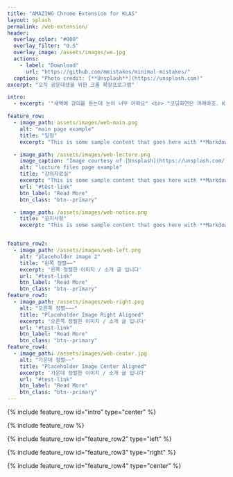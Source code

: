 ```yaml
---
title: "AMAZING Chrome Extension for KLAS"
layout: splash
permalink: /web-extension/
header:
  overlay_color: "#000"
  overlay_filter: "0.5"
  overlay_image: /assets/images/we.jpg
  actions:
    - label: "Download"
      url: "https://github.com/mmistakes/minimal-mistakes/"
  caption: "Photo credit: [**Unsplash**](https://unsplash.com)"
excerpt: "오직 광운대생을 위한 크롬 확장프로그램"

intro: 
  - excerpt: '"새벽에 강의를 듣는데 눈이 너무 아파요" <br> "코딩화면은 까매야죠. KLAS도 까매야죠" <br> <br> **PangBot Web-Extenion** '

feature_row:
  - image_path: assets/images/web-main.png
    alt: "main page example"
    title: "일정"
    excerpt: "This is some sample content that goes here with **Markdown** formatting."

  - image_path: /assets/images/web-lecture.png
    image_caption: "Image courtesy of [Unsplash](https://unsplash.com/)"
    alt: "lecture files page example"
    title: "강의자료실"
    excerpt: "This is some sample content that goes here with **Markdown** formatting."
    url: "#test-link"
    btn_label: "Read More"
    btn_class: "btn--primary"

  - image_path: /assets/images/web-notice.png
    title: "공지사항"
    excerpt: "This is some sample content that goes here with **Markdown** formatting."


feature_row2:
  - image_path: /assets/images/web-left.png
    alt: "placeholder image 2"
    title: "왼쪽 정렬~~"
    excerpt: '왼쪽 정렬한 이미지 / 소개 글 입니다'
    url: "#test-link"
    btn_label: "Read More"
    btn_class: "btn--primary"
feature_row3:
  - image_path: /assets/images/web-right.png
    alt: "오른쪽 정렬~~~"
    title: "Placeholder Image Right Aligned"
    excerpt: '오른쪽 정렬한 이미지 / 소개 글 입니다'
    url: "#test-link"
    btn_label: "Read More"
    btn_class: "btn--primary"
feature_row4:
  - image_path: /assets/images/web-center.jpg
    alt: "가운데 정렬~~"
    title: "Placeholder Image Center Aligned"
    excerpt: '가운데 정렬한 이미지 / 소개 글 입니다'
    url: "#test-link"
    btn_label: "Read More"
    btn_class: "btn--primary"
---
```


{% include feature_row id="intro" type="center" %}

{% include feature_row %}

{% include feature_row id="feature_row2" type="left" %}

{% include feature_row id="feature_row3" type="right" %}

{% include feature_row id="feature_row4" type="center" %}